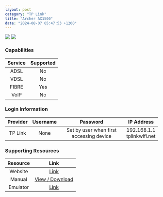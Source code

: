 ```yaml
---
layout: post
category: "TP Link"
title: "Archer AX1500"
date: "2024-08-07 05:47:53 +1200"
---
```

<img src="https://www.pbtech.co.nz/imgprod/N/E/NETTPL61500__1.jpg?h=3900376386" class="modem_image">
<img src="https://www.pbtech.co.nz/imgprod/N/E/NETTPL61500__3.jpg?h=108356718" class="modem_image">

### Capabilities

| Service | Supported |
| :-: | :-: |
| ADSL | No |
| VDSL | No |
| FIBRE | Yes |
| VoIP | No |

### Login Information

| Provider | Username | Password | IP Address |
| :-: | :-: | :-: | :-: |
| TP Link | None | Set by user when first accessing device | 192.168.1.1<br>tplinkwifi.net |

### Supporting Resources

| Resource | Link |
| :-: | :-: |
| Website | [Link](https://www.tp-link.com/us/home-networking/wifi-router/archer-ax1500/) |
| Manual | [View / Download](https://www.tp-link.com/us/user-guides/archer-ax10&ax1500_v1/?modelName=Archer%20AX1500) |
| Emulator | [Link](https://emulator.tp-link.com/Archer_AX1500v1.20_US_simulator/index.html) |
